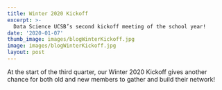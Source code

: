 ```yaml
---
title: Winter 2020 Kickoff
excerpt: >-
  Data Science UCSB’s second kickoff meeting of the school year!
date: '2020-01-07'
thumb_image: images/blogWinterKickoff.jpg
image: images/blogWinterKickoff.jpg
layout: post
---
```


At the start of the third quarter, our Winter 2020 Kickoff gives another chance for both old and new members to gather and build their network! 
